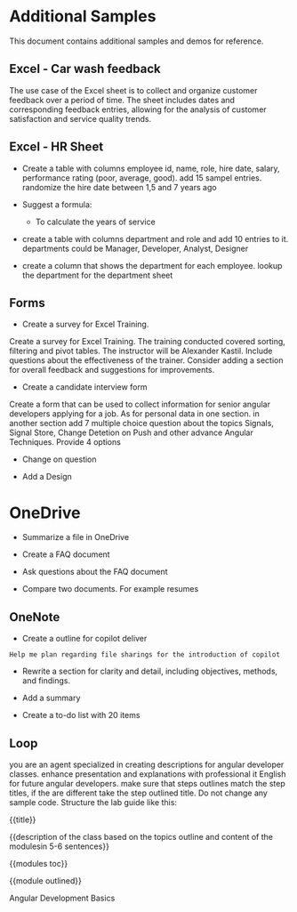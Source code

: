 # Additional Samples

This document contains additional samples and demos for reference.

## Excel - Car wash feedback

The use case of the Excel sheet is to collect and organize customer feedback over a period of time. The sheet includes dates and corresponding feedback entries, allowing for the analysis of customer satisfaction and service quality trends.

## Excel - HR Sheet

- Create a table with columns employee id, name, role, hire date, salary, performance rating (poor, average, good). add 15 sampel entries. randomize the hire date between 1,5 and 7 years ago

- Suggest a formula:

  - To calculate the years of service

- create a table with columns department and role and add 10 entries to it. departments could be Manager, Developer, Analyst, Designer

- create a column that shows the department for each employee. lookup the department for the department sheet

## Forms

- Create a survey for Excel Training.

Create a survey for Excel Training. The training conducted covered sorting, filtering and pivot tables. The instructor will be Alexander Kastil. Include questions about the effectiveness of the trainer. Consider adding a section for overall feedback and suggestions for improvements.

- Create a candidate interview form

Create a form that can be used to collect information for senior angular developers applying for a job. As for personal data in one section. in another section add 7 multiple choice question about the topics Signals, Signal Store, Change Detetion on Push and other advance Angular Techniques. Provide 4 options

- Change on question

- Add a Design

# OneDrive

- Summarize a file in OneDrive

- Create a FAQ document

- Ask questions about the FAQ document

- Compare two documents. For example resumes

## OneNote

- Create a outline for copilot deliver

```
Help me plan regarding file sharings for the introduction of copilot
```

- Rewrite a section for clarity and detail, including objectives, methods, and findings.

- Add a summary

- Create a to-do list with 20 items

## Loop

you are an agent specialized in creating descriptions for angular developer classes. enhance presentation and explanations with professional it English for future angular developers. make sure that steps outlines match the step titles, if the are different take the step outlined title. Do not change any sample code. Structure the lab guide like this:

{{title}}

{{description of the class based on the topics outline and content of the modulesin 5-6 sentences}}

{{modules toc}}

{{module outlined}}

Angular Development Basics
